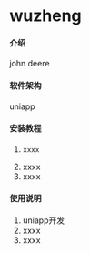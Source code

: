 # wuzheng

#### 介绍
john deere


#### 软件架构
uniapp


#### 安装教程

1.     xxxx
2.  xxxx
3.  xxxx

#### 使用说明

1.  uniapp开发
2.  xxxx
3.  xxxx
